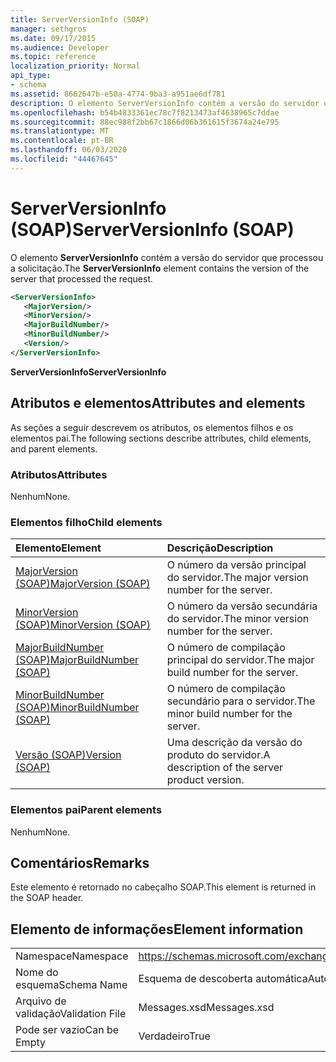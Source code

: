 ```yaml
---
title: ServerVersionInfo (SOAP)
manager: sethgros
ms.date: 09/17/2015
ms.audience: Developer
ms.topic: reference
localization_priority: Normal
api_type:
- schema
ms.assetid: 8662647b-e50a-4774-9ba3-a951ae6df781
description: O elemento ServerVersionInfo contém a versão do servidor que processou a solicitação.
ms.openlocfilehash: b54b4833361ec78c7f8213473af4638965c7ddae
ms.sourcegitcommit: 88ec988f2bb67c1866d06b361615f3674a24e795
ms.translationtype: MT
ms.contentlocale: pt-BR
ms.lasthandoff: 06/03/2020
ms.locfileid: "44467645"
---
```

# <a name="serverversioninfo-soap"></a><span data-ttu-id="33c74-103">ServerVersionInfo (SOAP)</span><span class="sxs-lookup"><span data-stu-id="33c74-103">ServerVersionInfo (SOAP)</span></span>

<span data-ttu-id="33c74-104">O elemento **ServerVersionInfo** contém a versão do servidor que processou a solicitação.</span><span class="sxs-lookup"><span data-stu-id="33c74-104">The **ServerVersionInfo** element contains the version of the server that processed the request.</span></span> 
  
```XML
<ServerVersionInfo>
   <MajorVersion/>
   <MinorVersion/>
   <MajorBuildNumber/>
   <MinorBuildNumber/>
   <Version/>
</ServerVersionInfo>
```

 <span data-ttu-id="33c74-105">**ServerVersionInfo**</span><span class="sxs-lookup"><span data-stu-id="33c74-105">**ServerVersionInfo**</span></span>
## <a name="attributes-and-elements"></a><span data-ttu-id="33c74-106">Atributos e elementos</span><span class="sxs-lookup"><span data-stu-id="33c74-106">Attributes and elements</span></span>

<span data-ttu-id="33c74-107">As seções a seguir descrevem os atributos, os elementos filhos e os elementos pai.</span><span class="sxs-lookup"><span data-stu-id="33c74-107">The following sections describe attributes, child elements, and parent elements.</span></span>
  
### <a name="attributes"></a><span data-ttu-id="33c74-108">Atributos</span><span class="sxs-lookup"><span data-stu-id="33c74-108">Attributes</span></span>

<span data-ttu-id="33c74-109">Nenhum</span><span class="sxs-lookup"><span data-stu-id="33c74-109">None.</span></span>
  
### <a name="child-elements"></a><span data-ttu-id="33c74-110">Elementos filho</span><span class="sxs-lookup"><span data-stu-id="33c74-110">Child elements</span></span>

|<span data-ttu-id="33c74-111">**Elemento**</span><span class="sxs-lookup"><span data-stu-id="33c74-111">**Element**</span></span>|<span data-ttu-id="33c74-112">**Descrição**</span><span class="sxs-lookup"><span data-stu-id="33c74-112">**Description**</span></span>|
|:-----|:-----|
|[<span data-ttu-id="33c74-113">MajorVersion (SOAP)</span><span class="sxs-lookup"><span data-stu-id="33c74-113">MajorVersion (SOAP)</span></span>](majorversion-soap.md) <br/> |<span data-ttu-id="33c74-114">O número da versão principal do servidor.</span><span class="sxs-lookup"><span data-stu-id="33c74-114">The major version number for the server.</span></span>  <br/> |
|[<span data-ttu-id="33c74-115">MinorVersion (SOAP)</span><span class="sxs-lookup"><span data-stu-id="33c74-115">MinorVersion (SOAP)</span></span>](minorversion-soap.md) <br/> |<span data-ttu-id="33c74-116">O número da versão secundária do servidor.</span><span class="sxs-lookup"><span data-stu-id="33c74-116">The minor version number for the server.</span></span>  <br/> |
|[<span data-ttu-id="33c74-117">MajorBuildNumber (SOAP)</span><span class="sxs-lookup"><span data-stu-id="33c74-117">MajorBuildNumber (SOAP)</span></span>](majorbuildnumber-soap.md) <br/> |<span data-ttu-id="33c74-118">O número de compilação principal do servidor.</span><span class="sxs-lookup"><span data-stu-id="33c74-118">The major build number for the server.</span></span>  <br/> |
|[<span data-ttu-id="33c74-119">MinorBuildNumber (SOAP)</span><span class="sxs-lookup"><span data-stu-id="33c74-119">MinorBuildNumber (SOAP)</span></span>](minorbuildnumber-soap.md) <br/> |<span data-ttu-id="33c74-120">O número de compilação secundário para o servidor.</span><span class="sxs-lookup"><span data-stu-id="33c74-120">The minor build number for the server.</span></span>  <br/> |
|[<span data-ttu-id="33c74-121">Versão (SOAP)</span><span class="sxs-lookup"><span data-stu-id="33c74-121">Version (SOAP)</span></span>](version-soap.md) <br/> |<span data-ttu-id="33c74-122">Uma descrição da versão do produto do servidor.</span><span class="sxs-lookup"><span data-stu-id="33c74-122">A description of the server product version.</span></span>  <br/> |
   
### <a name="parent-elements"></a><span data-ttu-id="33c74-123">Elementos pai</span><span class="sxs-lookup"><span data-stu-id="33c74-123">Parent elements</span></span>

<span data-ttu-id="33c74-124">Nenhum</span><span class="sxs-lookup"><span data-stu-id="33c74-124">None.</span></span>
  
## <a name="remarks"></a><span data-ttu-id="33c74-125">Comentários</span><span class="sxs-lookup"><span data-stu-id="33c74-125">Remarks</span></span>

<span data-ttu-id="33c74-126">Este elemento é retornado no cabeçalho SOAP.</span><span class="sxs-lookup"><span data-stu-id="33c74-126">This element is returned in the SOAP header.</span></span>
  
## <a name="element-information"></a><span data-ttu-id="33c74-127">Elemento de informações</span><span class="sxs-lookup"><span data-stu-id="33c74-127">Element information</span></span>

|||
|:-----|:-----|
|<span data-ttu-id="33c74-128">Namespace</span><span class="sxs-lookup"><span data-stu-id="33c74-128">Namespace</span></span>  <br/> |https://schemas.microsoft.com/exchange/2010/Autodiscover  <br/> |
|<span data-ttu-id="33c74-129">Nome do esquema</span><span class="sxs-lookup"><span data-stu-id="33c74-129">Schema Name</span></span>  <br/> |<span data-ttu-id="33c74-130">Esquema de descoberta automática</span><span class="sxs-lookup"><span data-stu-id="33c74-130">Autodiscover schema</span></span>  <br/> |
|<span data-ttu-id="33c74-131">Arquivo de validação</span><span class="sxs-lookup"><span data-stu-id="33c74-131">Validation File</span></span>  <br/> |<span data-ttu-id="33c74-132">Messages.xsd</span><span class="sxs-lookup"><span data-stu-id="33c74-132">Messages.xsd</span></span>  <br/> |
|<span data-ttu-id="33c74-133">Pode ser vazio</span><span class="sxs-lookup"><span data-stu-id="33c74-133">Can be Empty</span></span>  <br/> |<span data-ttu-id="33c74-134">Verdadeiro</span><span class="sxs-lookup"><span data-stu-id="33c74-134">True</span></span>  <br/> |
   

